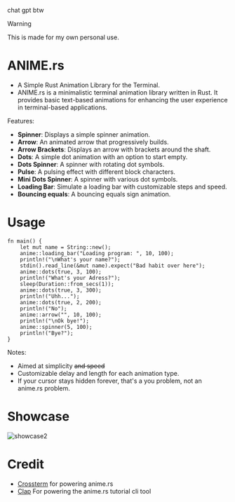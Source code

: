 chat gpt btw
> [!WARNING]
> This is made for my own personal use.
# ANIME.rs
- A Simple Rust Animation Library for the Terminal.
- ANIME.rs is a minimalistic terminal animation library written in Rust. It provides basic text-based animations for enhancing the user experience in terminal-based applications.

Features:
- **Spinner**: Displays a simple spinner animation.
- **Arrow**: An animated arrow that progressively builds.
- **Arrow Brackets**: Displays an arrow with brackets around the shaft.
- **Dots**: A simple dot animation with an option to start empty.
- **Dots Spinner**: A spinner with rotating dot symbols.
- **Pulse**: A pulsing effect with different block characters.
- **Mini Dots Spinner**: A spinner with various dot symbols.
- **Loading Bar**: Simulate a loading bar with customizable steps and speed.
- **Bouncing equals**: A bouncing equals sign animation.

# Usage
```
fn main() {
    let mut name = String::new();
    anime::loading_bar("Loading program: ", 10, 100);
    println!("\nWhat's your name?");
    stdin().read_line(&mut name).expect("Bad habit over here");
    anime::dots(true, 3, 100);
    println!("What's your Adress?");
    sleep(Duration::from_secs(1));
    anime::dots(true, 3, 300);
    println!("Uhh...");
    anime::dots(true, 2, 200);
    println!("No");
    anime::arrow("", 10, 100);
    println!("\nOk bye!");
    anime::spinner(5, 100);
    println!("Bye?");
}
```
Notes:
- Aimed at simplicity ~~and speed~~
- Customizable delay and length for each animation type.
- If your cursor stays hidden forever, that's a you problem, not an anime.rs problem.


# Showcase
![showcase2](https://github.com/user-attachments/assets/45d5cf8b-d143-4595-a206-c140982c6673)

# Credit
- [Crossterm](http://github.com/crossterm-rs/crossterm) for powering anime.rs
- [Clap](https://github.com/clap-rs/clap) For powering the anime.rs tutorial cli tool
